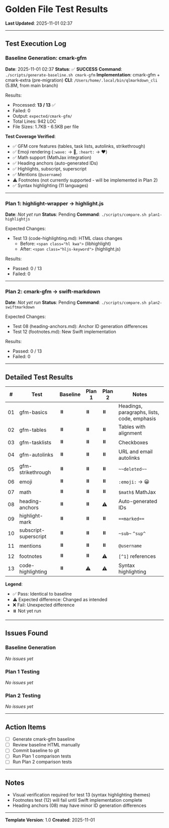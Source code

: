 # Golden File Test Results

**Last Updated**: 2025-11-01 02:37

---

## Test Execution Log

### Baseline Generation: cmark-gfm

**Date**: 2025-11-01 02:37
**Status**: ✅ **SUCCESS**
**Command**: `./scripts/generate-baseline.sh cmark-gfm`
**Implementation**: cmark-gfm + cmark-extra (pre-migration)
**CLI**: `/Users/home/.local/bin/qlmarkdown_cli` (5.8M, from main branch)

Results:
- Processed: **13 / 13** ✅
- Failed: 0
- Output: `expected/cmark-gfm/`
- Total Lines: 942 LOC
- File Sizes: 1.7KB - 6.5KB per file

**Test Coverage Verified**:
- ✅ GFM core features (tables, task lists, autolinks, strikethrough)
- ✅ Emoji rendering (`:wave:` → 👋, `:heart:` → ❤️)
- ✅ Math support (MathJax integration)
- ✅ Heading anchors (auto-generated IDs)
- ✅ Highlights, subscript, superscript
- ✅ Mentions (`@username`)
- ⚠️ Footnotes (not currently supported - will be implemented in Plan 2)
- ✅ Syntax highlighting (11 languages)

---

### Plan 1: highlight-wrapper → highlight.js

**Date**: _Not yet run_
**Status**: Pending
**Command**: `./scripts/compare.sh plan1-highlightjs`

Expected Changes:
- Test 13 (code-highlighting.md): HTML class changes
  - Before: `<span class="hl kwa">` (libhighlight)
  - After: `<span class="hljs-keyword">` (highlight.js)

Results:
- Passed: 0 / 13
- Failed: 0

---

### Plan 2: cmark-gfm → swift-markdown

**Date**: _Not yet run_
**Status**: Pending
**Command**: `./scripts/compare.sh plan2-swiftmarkdown`

Expected Changes:
- Test 08 (heading-anchors.md): Anchor ID generation differences
- Test 12 (footnotes.md): New Swift implementation

Results:
- Passed: 0 / 13
- Failed: 0

---

## Detailed Test Results

| # | Test | Baseline | Plan 1 | Plan 2 | Notes |
|---|------|----------|--------|--------|-------|
| 01 | gfm-basics | ⏸️ | ⏸️ | ⏸️ | Headings, paragraphs, lists, code, emphasis |
| 02 | gfm-tables | ⏸️ | ⏸️ | ⏸️ | Tables with alignment |
| 03 | gfm-tasklists | ⏸️ | ⏸️ | ⏸️ | Checkboxes |
| 04 | gfm-autolinks | ⏸️ | ⏸️ | ⏸️ | URL and email autolinks |
| 05 | gfm-strikethrough | ⏸️ | ⏸️ | ⏸️ | `~~deleted~~` |
| 06 | emoji | ⏸️ | ⏸️ | ⏸️ | `:emoji:` → 😀 |
| 07 | math | ⏸️ | ⏸️ | ⏸️ | `$math$` MathJax |
| 08 | heading-anchors | ⏸️ | ⏸️ | ⚠️ | Auto-generated IDs |
| 09 | highlight-mark | ⏸️ | ⏸️ | ⏸️ | `==marked==` |
| 10 | subscript-superscript | ⏸️ | ⏸️ | ⏸️ | `~sub~` `^sup^` |
| 11 | mentions | ⏸️ | ⏸️ | ⏸️ | `@username` |
| 12 | footnotes | ⏸️ | ⏸️ | ⚠️ | `[^1]` references |
| 13 | code-highlighting | ⏸️ | ⚠️ | ⚠️ | Syntax highlighting |

**Legend**:
- ✅ Pass: Identical to baseline
- ⚠️ Expected difference: Changed as intended
- ❌ Fail: Unexpected difference
- ⏸️ Not yet run

---

## Issues Found

### Baseline Generation

_No issues yet_

### Plan 1 Testing

_No issues yet_

### Plan 2 Testing

_No issues yet_

---

## Action Items

- [ ] Generate cmark-gfm baseline
- [ ] Review baseline HTML manually
- [ ] Commit baseline to git
- [ ] Run Plan 1 comparison tests
- [ ] Run Plan 2 comparison tests

---

## Notes

- Visual verification required for test 13 (syntax highlighting themes)
- Footnotes test (12) will fail until Swift implementation complete
- Heading anchors (08) may have minor ID generation differences

---

**Template Version**: 1.0
**Created**: 2025-11-01
